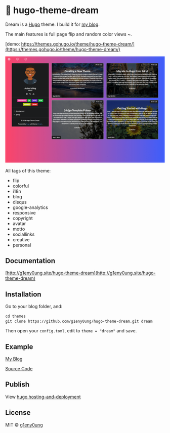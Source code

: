 # :seedling: hugo-theme-dream

Dream is a [Hugo](https://gohugo.io/) theme. I build it for [my blog](http://g1eny0ung.site).

The main features is full page flip and random color views ~.

[demo: https://themes.gohugo.io/theme/hugo-theme-dream/](https://themes.gohugo.io/theme/hugo-theme-dream/)

![screenshot](./images/screenshot.png)

All tags of this theme:

* flip
* colorful
* i18n
* blog
* disqus
* google-analytics
* responsive
* copyright
* avatar
* motto
* sociallinks
* creative
* personal

## Documentation

[http://g1eny0ung.site/hugo-theme-dream](http://g1eny0ung.site/hugo-theme-dream)

## Installation

Go to your blog folder, and:

```
cd themes
git clone https://github.com/g1eny0ung/hugo-theme-dream.git dream
```

Then open your `config.toml`, edit to `theme = "dream"` and save.

## Example

[My Blog](http://g1eny0ung.site)

[Source Code](https://github.com/g1eny0ung/blog)

## Publish

View [hugo hosting-and-deployment](https://gohugo.io/hosting-and-deployment/)

## License

MIT © [g1eny0ung](https://github.com/g1eny0ung)
